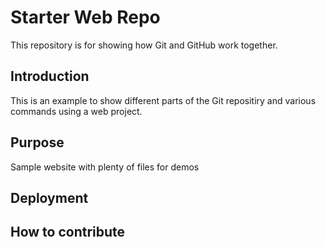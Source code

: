 # Starter Web Repo

This repository is for showing how Git and GitHub work together.

## Introduction

This is an example to show different parts of the Git repositiry and various commands using a web project.

## Purpose

Sample website with plenty of files for demos

## Deployment

## How to contribute

